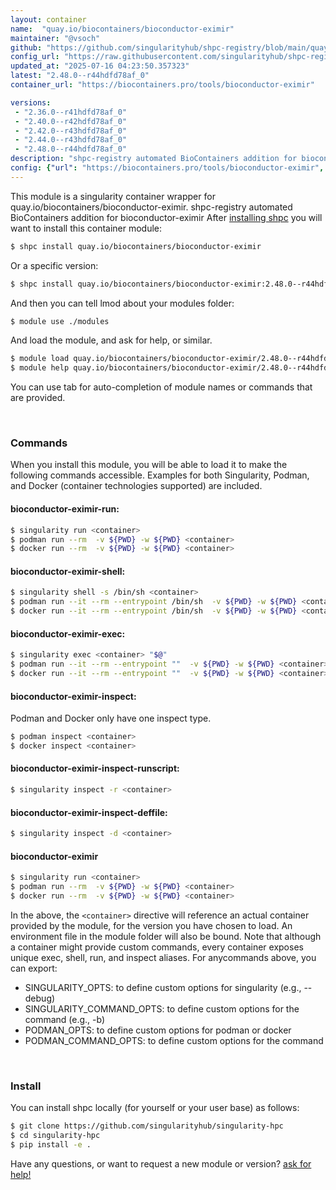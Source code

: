 ```yaml
---
layout: container
name:  "quay.io/biocontainers/bioconductor-eximir"
maintainer: "@vsoch"
github: "https://github.com/singularityhub/shpc-registry/blob/main/quay.io/biocontainers/bioconductor-eximir/container.yaml"
config_url: "https://raw.githubusercontent.com/singularityhub/shpc-registry/main/quay.io/biocontainers/bioconductor-eximir/container.yaml"
updated_at: "2025-07-16 04:23:50.357323"
latest: "2.48.0--r44hdfd78af_0"
container_url: "https://biocontainers.pro/tools/bioconductor-eximir"

versions:
 - "2.36.0--r41hdfd78af_0"
 - "2.40.0--r42hdfd78af_0"
 - "2.42.0--r43hdfd78af_0"
 - "2.44.0--r43hdfd78af_0"
 - "2.48.0--r44hdfd78af_0"
description: "shpc-registry automated BioContainers addition for bioconductor-eximir"
config: {"url": "https://biocontainers.pro/tools/bioconductor-eximir", "maintainer": "@vsoch", "description": "shpc-registry automated BioContainers addition for bioconductor-eximir", "latest": {"2.48.0--r44hdfd78af_0": "sha256:ec76e3096139d868cd0fc31c75850b672b4f59e4a8649b84e5c424ba68c24f29"}, "tags": {"2.36.0--r41hdfd78af_0": "sha256:545c9e82cf70919e1723a0514f17121b7b7521e9bb63d7b98a3f6d3402f21536", "2.40.0--r42hdfd78af_0": "sha256:f0e41171f4dceb2550055552eae6e83a1209e621ba2075d1c2f9a0d7eea0d2e7", "2.42.0--r43hdfd78af_0": "sha256:db856a5ecd407a5819a6968744bac21c83fc60f3ba002864481fdd895770bb11", "2.44.0--r43hdfd78af_0": "sha256:4128a197a53da557dc5bbcfaff96e84e3931aa790e4223148c2cc2246e9b8c8b", "2.48.0--r44hdfd78af_0": "sha256:ec76e3096139d868cd0fc31c75850b672b4f59e4a8649b84e5c424ba68c24f29"}, "docker": "quay.io/biocontainers/bioconductor-eximir"}
---
```


This module is a singularity container wrapper for quay.io/biocontainers/bioconductor-eximir.
shpc-registry automated BioContainers addition for bioconductor-eximir
After [installing shpc](#install) you will want to install this container module:


```bash
$ shpc install quay.io/biocontainers/bioconductor-eximir
```

Or a specific version:

```bash
$ shpc install quay.io/biocontainers/bioconductor-eximir:2.48.0--r44hdfd78af_0
```

And then you can tell lmod about your modules folder:

```bash
$ module use ./modules
```

And load the module, and ask for help, or similar.

```bash
$ module load quay.io/biocontainers/bioconductor-eximir/2.48.0--r44hdfd78af_0
$ module help quay.io/biocontainers/bioconductor-eximir/2.48.0--r44hdfd78af_0
```

You can use tab for auto-completion of module names or commands that are provided.

<br>

### Commands

When you install this module, you will be able to load it to make the following commands accessible.
Examples for both Singularity, Podman, and Docker (container technologies supported) are included.

#### bioconductor-eximir-run:

```bash
$ singularity run <container>
$ podman run --rm  -v ${PWD} -w ${PWD} <container>
$ docker run --rm  -v ${PWD} -w ${PWD} <container>
```

#### bioconductor-eximir-shell:

```bash
$ singularity shell -s /bin/sh <container>
$ podman run --it --rm --entrypoint /bin/sh  -v ${PWD} -w ${PWD} <container>
$ docker run --it --rm --entrypoint /bin/sh  -v ${PWD} -w ${PWD} <container>
```

#### bioconductor-eximir-exec:

```bash
$ singularity exec <container> "$@"
$ podman run --it --rm --entrypoint ""  -v ${PWD} -w ${PWD} <container> "$@"
$ docker run --it --rm --entrypoint ""  -v ${PWD} -w ${PWD} <container> "$@"
```

#### bioconductor-eximir-inspect:

Podman and Docker only have one inspect type.

```bash
$ podman inspect <container>
$ docker inspect <container>
```

#### bioconductor-eximir-inspect-runscript:

```bash
$ singularity inspect -r <container>
```

#### bioconductor-eximir-inspect-deffile:

```bash
$ singularity inspect -d <container>
```



#### bioconductor-eximir

```bash
$ singularity run <container>
$ podman run --rm  -v ${PWD} -w ${PWD} <container>
$ docker run --rm  -v ${PWD} -w ${PWD} <container>
```


In the above, the `<container>` directive will reference an actual container provided
by the module, for the version you have chosen to load. An environment file in the
module folder will also be bound. Note that although a container
might provide custom commands, every container exposes unique exec, shell, run, and
inspect aliases. For anycommands above, you can export:

 - SINGULARITY_OPTS: to define custom options for singularity (e.g., --debug)
 - SINGULARITY_COMMAND_OPTS: to define custom options for the command (e.g., -b)
 - PODMAN_OPTS: to define custom options for podman or docker
 - PODMAN_COMMAND_OPTS: to define custom options for the command

<br>

### Install

You can install shpc locally (for yourself or your user base) as follows:

```bash
$ git clone https://github.com/singularityhub/singularity-hpc
$ cd singularity-hpc
$ pip install -e .
```

Have any questions, or want to request a new module or version? [ask for help!](https://github.com/singularityhub/singularity-hpc/issues)